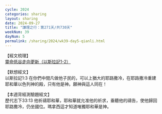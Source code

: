 ```yaml
---
cycle: 2024
categories: sharing
layout: sharing
date: 2024-09-27
title: "謙理之行：第271天/共730天"
weekNum: 39
dayNum: 5
permalink: /sharing/2024/wk39-day5-qianli.html
---
```


【經文梳理】  
<a href="https://youtu.be/XabrOR1yBQA" target="_blank">靈命低谷走向更新（以斯拉記1-2）</a>

【默想經文】  
以斯拉記1:3 在你們中間凡做他子民的，可以上猶大的耶路撒冷，在耶路撒冷重建耶和華以色列神的殿，只有他是神。願神與這人同在！

【本週背經測驗題經文】  
歷代志下33:13 他祈禱耶和華，耶和華就允准他的祈求，垂聽他的禱告，使他歸回耶路撒冷，仍坐國位。瑪拿西這才知道唯獨耶和華是神。
